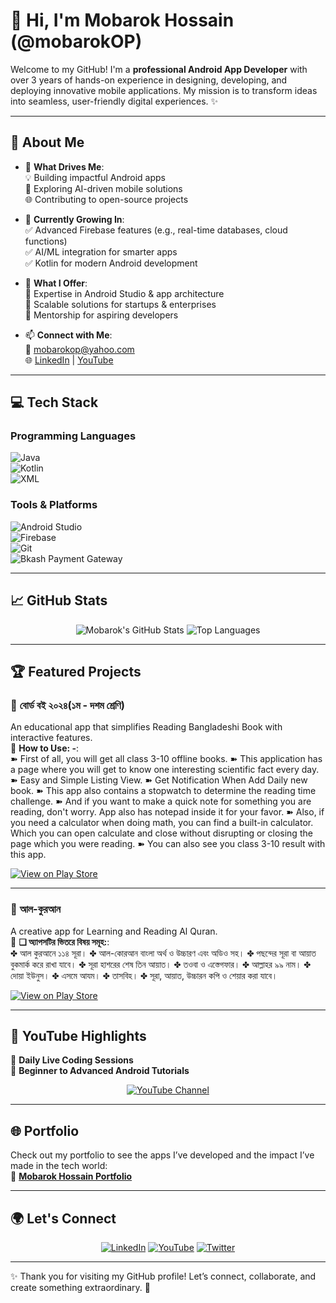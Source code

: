 # 👋 Hi, I'm Mobarok Hossain (@mobarokOP)  

Welcome to my GitHub! I'm a **professional Android App Developer** with over 3 years of hands-on experience in designing, developing, and deploying innovative mobile applications. My mission is to transform ideas into seamless, user-friendly digital experiences. ✨  

---

## 🚀 About Me  

- 👀 **What Drives Me**:  
  💡 Building impactful Android apps  
  🌟 Exploring AI-driven mobile solutions  
  🌐 Contributing to open-source projects  

- 🌱 **Currently Growing In**:  
  ✅ Advanced Firebase features (e.g., real-time databases, cloud functions)  
  ✅ AI/ML integration for smarter apps  
  ✅ Kotlin for modern Android development  

- 💼 **What I Offer**:  
  📱 Expertise in Android Studio & app architecture  
  🚀 Scalable solutions for startups & enterprises  
  💬 Mentorship for aspiring developers  

- 📫 **Connect with Me**:  
  📧 [mobarokop@yahoo.com](mailto:mobarokop@yahoo.com)  
  🌐 [LinkedIn](https://linkedin.com/in/mobarokOP) | [YouTube](https://www.youtube.com/@mobarok_OP)  

---

## 💻 Tech Stack  

### Programming Languages  
![Java](https://img.shields.io/badge/Java-ED8B00?style=for-the-badge&logo=java&logoColor=white)  
![Kotlin](https://img.shields.io/badge/Kotlin-0095D5?style=for-the-badge&logo=kotlin&logoColor=white)  
![XML](https://img.shields.io/badge/XML-008FC7?style=for-the-badge&logo=xml&logoColor=white)  

### Tools & Platforms  
![Android Studio](https://img.shields.io/badge/Android_Studio-3DDC84?style=for-the-badge&logo=android-studio&logoColor=white)  
![Firebase](https://img.shields.io/badge/Firebase-FFCA28?style=for-the-badge&logo=firebase&logoColor=white)  
![Git](https://img.shields.io/badge/Git-F05032?style=for-the-badge&logo=git&logoColor=white)  
![Bkash Payment Gateway](https://img.shields.io/badge/Bkash_Payment-F05134?style=for-the-badge)  

---

## 📈 GitHub Stats  

<p align="center">
  <img src="https://github-readme-stats.vercel.app/api?username=mobarokOP&show_icons=true&theme=radical" alt="Mobarok's GitHub Stats" />
  <img src="https://github-readme-stats.vercel.app/api/top-langs/?username=mobarokOP&layout=compact&theme=radical" alt="Top Languages" />
</p>

---

## 🏆 Featured Projects  

### 📱 **বোর্ড বই ২০২৪(১ম - দশম শ্রেণি)**  
An educational app that simplifies Reading Bangladeshi Book with interactive features.  
🌟 **How to Use: -**:  
➽ First of all, you will get all class 3-10 offline books.
➽ This application has a page where you will get to know one interesting scientific fact every day.
➽ Easy and Simple Listing View.
➽ Get Notification When Add Daily new book.
➽ This app also contains a stopwatch to determine the reading time challenge.
➽ And if you want to make a quick note for something you are reading, don't worry. App also has notepad inside it for your favor.
➽ Also, if you need a calculator when doing math, you can find a built-in calculator. Which you can open calculate and close without disrupting or closing the page which you were reading.
➽ You can also see you class 3-10 result with this app.

[![View on Play Store](https://img.shields.io/badge/View_on_Play_Store-3DDC84?style=for-the-badge&logo=google-play&logoColor=white)](https://play.google.com/store/apps/details?id=com.loveit.nctballmainbook)  

---

### 📱 **আল-কুরআন**  
A creative app for Learning and Reading Al Quran.  
🌟 **❏ অ্যাপসটির ভিতরে বিষয় সমূহ:**:  
✤ আল কুরআনে ১১৪ সূরা।
✤ আল-কোরআন বাংলা অর্থ ও উচ্চারণ এবং অডিও সহ।
✤ পছন্দের সূরা বা আয়াত বুকমার্ক করে রাখা যাবে।
✤ সূরা হাশরের শেষ তিন আয়াত।
✤ তওবা ও এস্তেগফার।
✤ আল্লাহর ৯৯ নাম।
✤ দোয়া ইউনুস।
✤ এসমে আযম।
✤ তাসবিহ।
✤ সূরা, আয়াত, উচ্চারন কপি ও শেয়ার করা যাবে। 

[![View on Play Store](https://img.shields.io/badge/View_on_Play_Store-3DDC84?style=for-the-badge&logo=google-play&logoColor=white)](https://play.google.com/store/apps/details?id=com.sabingstore.alquranbangla)  

---

## 🎥 YouTube Highlights  

🎥 **Daily Live Coding Sessions**  
🚀 **Beginner to Advanced Android Tutorials**  

<p align="center">
  <a href="https://www.youtube.com/@mobarok_OP"><img src="https://img.shields.io/badge/YouTube-FF0000?style=for-the-badge&logo=youtube&logoColor=white" alt="YouTube Channel"></a>
</p>

---

## 🌐 Portfolio  

Check out my portfolio to see the apps I’ve developed and the impact I’ve made in the tech world:  
🌟 **[Mobarok Hossain Portfolio](https://mobarokop.github.io)**  

---

## 🌍 Let's Connect  

<p align="center">
  <a href="https://linkedin.com/in/mobarokOP"><img src="https://img.shields.io/badge/LinkedIn-0A66C2?style=for-the-badge&logo=linkedin&logoColor=white" alt="LinkedIn"></a>
  <a href="https://www.youtube.com/@mobarok_OP"><img src="https://img.shields.io/badge/YouTube-FF0000?style=for-the-badge&logo=youtube&logoColor=white" alt="YouTube"></a>
  <a href="https://twitter.com/mukutOP"><img src="https://img.shields.io/badge/Twitter-1DA1F2?style=for-the-badge&logo=twitter&logoColor=white" alt="Twitter"></a>
</p>

---

✨ Thank you for visiting my GitHub profile! Let’s connect, collaborate, and create something extraordinary. 🚀
